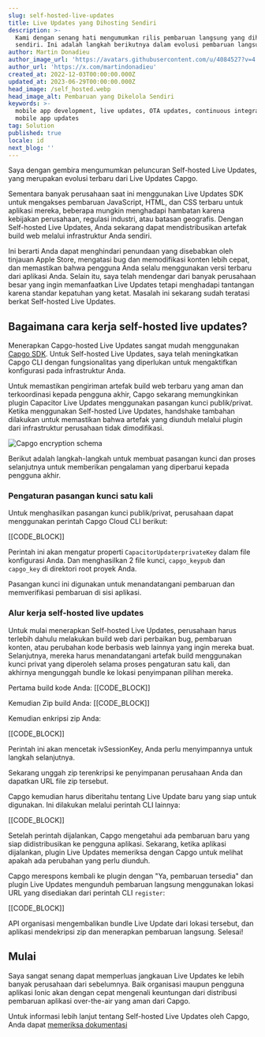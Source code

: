 ```yaml
---
slug: self-hosted-live-updates
title: Live Updates yang Dihosting Sendiri
description: >-
  Kami dengan senang hati mengumumkan rilis pembaruan langsung yang dihosting
  sendiri. Ini adalah langkah berikutnya dalam evolusi pembaruan langsung Capgo!
author: Martin Donadieu
author_image_url: 'https://avatars.githubusercontent.com/u/4084527?v=4'
author_url: 'https://x.com/martindonadieu'
created_at: 2022-12-03T00:00:00.000Z
updated_at: 2023-06-29T00:00:00.000Z
head_image: /self_hosted.webp
head_image_alt: Pembaruan yang Dikelola Sendiri
keywords: >-
  mobile app development, live updates, OTA updates, continuous integration,
  mobile app updates
tag: Solution
published: true
locale: id
next_blog: ''
---
```


Saya dengan gembira mengumumkan peluncuran Self-hosted Live Updates, yang merupakan evolusi terbaru dari Live Updates Capgo.

Sementara banyak perusahaan saat ini menggunakan Live Updates SDK untuk mengakses pembaruan JavaScript, HTML, dan CSS terbaru untuk aplikasi mereka, beberapa mungkin menghadapi hambatan karena kebijakan perusahaan, regulasi industri, atau batasan geografis. Dengan Self-hosted Live Updates, Anda sekarang dapat mendistribusikan artefak build web melalui infrastruktur Anda sendiri.

Ini berarti Anda dapat menghindari penundaan yang disebabkan oleh tinjauan Apple Store, mengatasi bug dan memodifikasi konten lebih cepat, dan memastikan bahwa pengguna Anda selalu menggunakan versi terbaru dari aplikasi Anda. Selain itu, saya telah mendengar dari banyak perusahaan besar yang ingin memanfaatkan Live Updates tetapi menghadapi tantangan karena standar kepatuhan yang ketat. Masalah ini sekarang sudah teratasi berkat Self-hosted Live Updates.

## Bagaimana cara kerja self-hosted live updates?

Menerapkan Capgo-hosted Live Updates sangat mudah menggunakan [Capgo SDK](https://githubcom/Cap-go/capacitor-updater/). Untuk Self-hosted Live Updates, saya telah meningkatkan Capgo CLI dengan fungsionalitas yang diperlukan untuk mengaktifkan konfigurasi pada infrastruktur Anda.

Untuk memastikan pengiriman artefak build web terbaru yang aman dan terkoordinasi kepada pengguna akhir, Capgo sekarang memungkinkan plugin Capacitor Live Updates menggunakan pasangan kunci publik/privat. Ketika menggunakan Self-hosted Live Updates, handshake tambahan dilakukan untuk memastikan bahwa artefak yang diunduh melalui plugin dari infrastruktur perusahaan tidak dimodifikasi.

![Capgo encryption schema](/encryption_flowwebp)

Berikut adalah langkah-langkah untuk membuat pasangan kunci dan proses selanjutnya untuk memberikan pengalaman yang diperbarui kepada pengguna akhir.

### Pengaturan pasangan kunci satu kali

Untuk menghasilkan pasangan kunci publik/privat, perusahaan dapat menggunakan perintah Capgo Cloud CLI berikut:

[[CODE_BLOCK]]

Perintah ini akan mengatur properti `CapacitorUpdaterprivateKey` dalam file konfigurasi Anda.
Dan menghasilkan 2 file kunci, `capgo_keypub` dan `capgo_key` di direktori root proyek Anda.

Pasangan kunci ini digunakan untuk menandatangani pembaruan dan memverifikasi pembaruan di sisi aplikasi.

### Alur kerja self-hosted live updates

Untuk mulai menerapkan Self-hosted Live Updates, perusahaan harus terlebih dahulu melakukan build web dari perbaikan bug, pembaruan konten, atau perubahan kode berbasis web lainnya yang ingin mereka buat. Selanjutnya, mereka harus menandatangani artefak build menggunakan kunci privat yang diperoleh selama proses pengaturan satu kali, dan akhirnya mengunggah bundle ke lokasi penyimpanan pilihan mereka.

Pertama build kode Anda:
[[CODE_BLOCK]]

Kemudian Zip build Anda:
[[CODE_BLOCK]]

Kemudian enkripsi zip Anda:

[[CODE_BLOCK]]

Perintah ini akan mencetak ivSessionKey, Anda perlu menyimpannya untuk langkah selanjutnya.

Sekarang unggah zip terenkripsi ke penyimpanan perusahaan Anda dan dapatkan URL file zip tersebut.

Capgo kemudian harus diberitahu tentang Live Update baru yang siap untuk digunakan. Ini dilakukan melalui perintah CLI lainnya:

[[CODE_BLOCK]]

Setelah perintah dijalankan, Capgo mengetahui ada pembaruan baru yang siap didistribusikan ke pengguna aplikasi. Sekarang, ketika aplikasi dijalankan, plugin Live Updates memeriksa dengan Capgo untuk melihat apakah ada perubahan yang perlu diunduh.

Capgo merespons kembali ke plugin dengan "Ya, pembaruan tersedia" dan plugin Live Updates mengunduh pembaruan langsung menggunakan lokasi URL yang disediakan dari perintah CLI `register`:

[[CODE_BLOCK]]

API organisasi mengembalikan bundle Live Update dari lokasi tersebut, dan aplikasi mendekripsi zip dan menerapkan pembaruan langsung. Selesai!

## Mulai

Saya sangat senang dapat memperluas jangkauan Live Updates ke lebih banyak perusahaan dari sebelumnya. Baik organisasi maupun pengguna aplikasi Ionic akan dengan cepat mengenali keuntungan dari distribusi pembaruan aplikasi over-the-air yang aman dari Capgo.

Untuk informasi lebih lanjut tentang Self-hosted Live Updates oleh Capgo, Anda dapat [memeriksa dokumentasi](/docs/cli/commands/#upload-version)